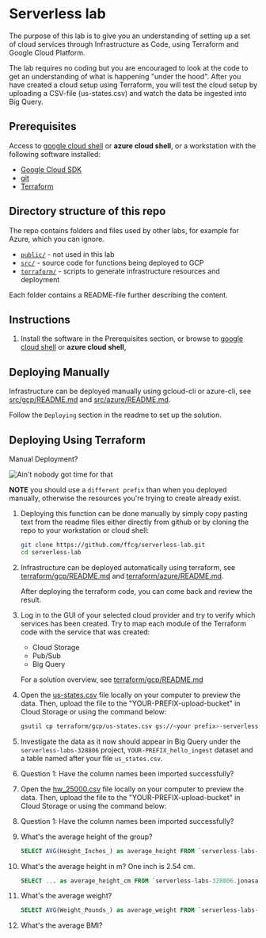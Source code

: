 # Serverless lab

The purpose of this lab is to give you an understanding of setting up a set of cloud services through Infrastructure as Code, using Terraform and Google Cloud Platform.

The lab requires no coding but you are encouraged to look at the code to get an understanding of what is happening "under the hood". After you have created a cloud setup using Terraform, you will test the cloud setup by uploading a CSV-file (us-states.csv) and watch the data be ingested into Big Query.

## Prerequisites

Access to [google cloud shell](https://console.cloud.google.com/home/dashboard?project=serverless-labs-328806&cloudshell=true) or **azure cloud shell**, or a workstation with the following software installed:

* [Google Cloud SDK](https://cloud.google.com/sdk)
* [git](https://git-scm.com/)
* [Terraform](https://learn.hashicorp.com/tutorials/terraform/install-cli)

## Directory structure of this repo

The repo contains folders and files used by other labs, for example for Azure, which you can ignore. 

* [`public/`](./public)  - not used in this lab
* [`src/`](./src)  - source code for functions being deployed to GCP
* [`terraform/`](./terraform)  - scripts to generate infrastructure resources and deployment

Each folder contains a README-file further describing the content.

## Instructions

1. Install the software in the Prerequisites section, or browse to [google cloud shell](https://console.cloud.google.com/home/dashboard?project=serverless-labs-328806&cloudshell=true) or **azure cloud shell**,

## Deploying Manually

Infrastructure can be deployed manually using gcloud-cli or azure-cli, see [src/gcp/README.md](src/gcp/README.md) and [src/azure/README.md](src/azure/README.md).

Follow the `Deploying` section in the readme to set up the solution.

## Deploying Using Terraform

Manual Deployment?

![Ain't nobody got time for that](https://media0.giphy.com/media/bWM2eWYfN3r20/giphy.webp?cid=ecf05e4761b2pi0htcs4yrztb3jpp8lfba29cmfjme6r50mo&rid=giphy.webp&ct=g)

**NOTE** you should use a `different prefix` than when you deployed manually, otherwise the resources you're trying to create already exist.

1. Deploying this function can be done manually by simply copy pasting text from the readme files either directly from github or by cloning the repo to your workstation or cloud shell:

    ```sh
    git clone https://github.com/ffcg/serverless-lab.git
    cd serverless-lab
    ```

1. Infrastructure can be deployed automatically using terraform, see [terraform/gcp/README.md](terraform/gcp/README.md) and [terraform/azure/README.md](terraform/azure/README.md).

    After deploying the terraform code, you can come back and review the result.

1. Log in to the GUI of your selected cloud provider and try to verify which services has been created. Try to map each module of the Terraform code with the service that was created:

    - Cloud Storage
    - Pub/Sub
    - Big Query

    For a solution overview, see [terraform/gcp/README.md](./terraform/gcp/README.md)

1. Open the [us-states.csv](terraform/gcp/us-states.csv) file locally on your computer to preview the data. Then, upload the file to the "YOUR-PREFIX-upload-bucket" in Cloud Storage or using the command below: 

    ```sh
    gsutil cp terraform/gcp/us-states.csv gs://<your prefix>-serverless-labs-328806-upload-bucket
    ```

1. Investigate the data as it now should appear in Big Query under the `serverless-labs-328806` project, `YOUR-PREFIX_hello_ingest` dataset and a table named after your file `us_states.csv`.

1. Question 1: Have the column names been imported successfully?

1. Open the [hw_25000.csv](terraform/gcp/hw_25000.csv) file locally on your computer to preview the data. Then, upload the file to the "YOUR-PREFIX-upload-bucket" in Cloud Storage or using the command below: 

1. Question 1: Have the column names been imported successfully?

1. What's the average height of the group?

    ```sql
    SELECT AVG(Height_Inches_) as average_height FROM `serverless-labs-328806.<your prefix>_hello_ingest.hw_25000_csv`
    ```

1. What's the average height in m? One inch is 2.54 cm.

    ```sql
    SELECT ... as average_height_cm FROM `serverless-labs-328806.jonasahnstedt_hello_ingest.hw_25000_csv`
    ```

1. What's the average weight?

    ```sql
    SELECT AVG(Weight_Pounds_) as average_weight FROM `serverless-labs-328806.jonasahnstedt_hello_ingest.hw_25000_csv`
    ```

1. What's the average BMI?